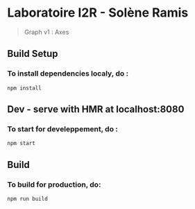 # Laboratoire I2R - Solène Ramis

> Graph v1 : Axes

## Build Setup
### To install dependencies localy, do :
```
npm install
```

## Dev -  serve with HMR at localhost:8080
### To start for develeppement, do :
```
npm start
```

## Build
### To build for production, do:
```
npm run build
```
